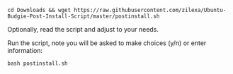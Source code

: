 ```
cd Downloads && wget https://raw.githubusercontent.com/zilexa/Ubuntu-Budgie-Post-Install-Script/master/postinstall.sh
```

Optionally, read the script and adjust to your needs. 

Run the script, note you will be asked to make choices (y/n) or enter information: 
```
bash postinstall.sh
```
